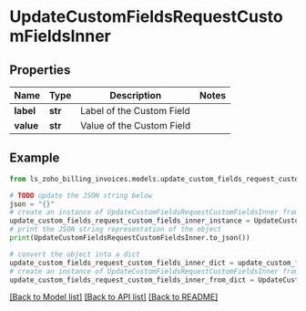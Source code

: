 # UpdateCustomFieldsRequestCustomFieldsInner


## Properties

Name | Type | Description | Notes
------------ | ------------- | ------------- | -------------
**label** | **str** | Label of the Custom Field | 
**value** | **str** | Value of the Custom Field | 

## Example

```python
from ls_zoho_billing_invoices.models.update_custom_fields_request_custom_fields_inner import UpdateCustomFieldsRequestCustomFieldsInner

# TODO update the JSON string below
json = "{}"
# create an instance of UpdateCustomFieldsRequestCustomFieldsInner from a JSON string
update_custom_fields_request_custom_fields_inner_instance = UpdateCustomFieldsRequestCustomFieldsInner.from_json(json)
# print the JSON string representation of the object
print(UpdateCustomFieldsRequestCustomFieldsInner.to_json())

# convert the object into a dict
update_custom_fields_request_custom_fields_inner_dict = update_custom_fields_request_custom_fields_inner_instance.to_dict()
# create an instance of UpdateCustomFieldsRequestCustomFieldsInner from a dict
update_custom_fields_request_custom_fields_inner_from_dict = UpdateCustomFieldsRequestCustomFieldsInner.from_dict(update_custom_fields_request_custom_fields_inner_dict)
```
[[Back to Model list]](../README.md#documentation-for-models) [[Back to API list]](../README.md#documentation-for-api-endpoints) [[Back to README]](../README.md)


